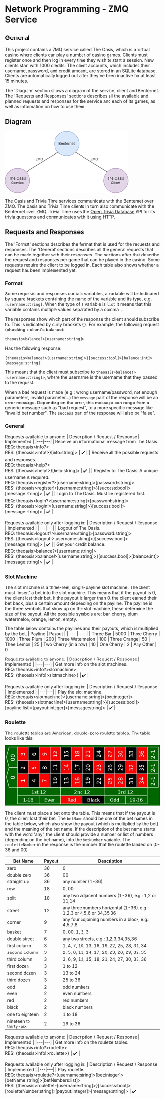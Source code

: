 # Network Programming - ZMQ Service

## General

This project contains a ZMQ service called The Oasis, which is a virtual casino where clients can play a number of casino games. Clients must register once and then log in every time they wish to start a session. New clients start with 1000 credits. The client accounts, which includes their username, password, and credit amount, are stored in an SQLite database. Clients are automatically logged out after they've been inactive for at least 15 minutes.

The 'Diagram' section shows a diagram of the service, client and Benternet. The 'Requests and Responses' sections describes all the available and planned requests and responses for the service and each of its games, as well as information on how to use them.

## Diagram

![Diagram of the Benternet and the Oasis service and client](./diagram.png?raw=true)

The Oasis and Trivia Time services communicate with the Benternet over ZMQ. The Oasis and Trivia Time clients in turn also communicate with the Benternet over ZMQ. Trivia Time uses the [Open Trivia Database](https://opentdb.com/) API for its trivia questions and communicates with it using HTTP.

## Requests and Responses

The 'Format' sections describes the format that is used for the requests and responses. The 'General' sections describes all the general requests that can be made together with their responses. The sections after that describe the request and responses per game that can be played in the casino. Some requests require the client to be logged in. Each table also shows whether a request has been implemented yet.

### Format

Some requests and responses contain variables, a variable will be indicated by square brackets containing the name of the variable and its type, e.g. ``[username:string]``. When the type of a variable is ``list`` it means that this variable contains multiple values separated by a comma ``,``.

The responses show which part of the response the client should subscribe to. This is indicated by curly brackets ``{}``. For example, the following request (checking a client's balance):
```
theoasis>balance?>[username:string]>
```
Has the following response:
```
{theoasis>balance!>[username:string]>}[success:bool]>[balance:int]>[message:string]
```
This means that the client must subscribe to ``theoasis>balance!>[username:string]>``, where the username is the username that they passed to the request.

When a bad request is made (e.g.: wrong username/password, not enough parameters, invalid parameter...) the ``message`` part of the response will be an error message. Depending on the error, this message can range from a generic message such as "bad request", to a more specific message like "invalid bet number". The ``success`` part of the response will also be "false".

### General

Requests available to anyone:
| Description / Request / Response | Implemented |
|---|---|
| Receive an informational message from The Oasis. <br> REQ: theoasis>info?> <br> RES: {theoasis>info!>}[info:string]> | :heavy_check_mark: |
| Receive all the possible requests and responses. <br> REQ: theoasis>help?> <br> RES: {theoasis>help!>}[help:string]> | :heavy_check_mark: |
| Register to The Oasis. A unique username is required. <br> REQ: theoasis>register?>[username:string]>[password:string]> <br> RES: {theoasis>register!>[username:string]>}[success:bool]>[message:string]> | :heavy_check_mark: |
| Login to The Oasis. Must be registered first. <br> REQ: theoasis>login?>[username:string]>[password:string]> <br> RES: {theoasis>login!>[username:string]>}[success:bool]>[message:string]> | :heavy_check_mark: |

Requests available only after logging in:
| Description / Request / Response | Implemented |
|---|---|
| Logout of The Oasis. <br> REQ: theoasis>logout?>[username:string]>[password:string]> <br> RES: {theoasis>logout!>[username:string]>}[success:bool]>[message:string]> | :heavy_check_mark: |
| Get your credit balance. <br> REQ: theoasis>balance?>[username:string]> <br> RES: {theoasis>balance!>[username:string]>}[success:bool]>[balance:int]>[message:string]> | :heavy_check_mark: |

### Slot Machine

The slot machine is a three-reel, single-payline slot machine. The client must 'insert' a bet into the slot machine. This means that if the payout is 0, the client lost their bet. If the payout is larger than 0, the client earned their bet back, plus a certain amount depending on the payline. The payline is the three symbols that show up on the slot machine, these determine the size of the payout. All the possible symbols are: bar, cherry, plum, watermelon, orange, lemon, empty.

The table below contains the paylines and their payouts, which is multiplied by the bet.
| Payline | Payout |
| --- | --- |
| Three Bar                | 5000
| Three Cherry             | 1000
| Three Plum               | 200
| Three Watermelon         | 100
| Three Orange             | 50
| Thee Lemon               | 25
| Two Cherry (in a row)    | 10
| One Cherry               | 2
| Any Other                | 0

Requests available to anyone:
| Description / Request / Response | Implemented |
|---|---|
| Get more info on the slot machines. <br> REQ: theoasis>info?>slotmachine> <br> RES: {theoasis>info!>slotmachine>} | :heavy_check_mark: |

Requests available only after logging in:
| Description / Request / Response | Implemented |
|---|---|
| Play the slot machine. <br> REQ: theoasis>slotmachine?>[username:string]>[bet:integer]> <br> RES: {theoasis>slotmachine!>[username:string]>}[success:bool]>[payline:list<string>]>[payout:integer]>[message:string]> | :heavy_check_mark: |

### Roulette
The roulette tables are American, double-zero roulette tables. The table looks like this:

![American, double-zero roulette table](./roulette_table.PNG?raw=true)

The client must place a bet onto the table. This means that if the payout is 0, the client lost their bet. The ``betName`` should be one of the bet names in the table below, which also show the payout (which is multiplied by the bet) and the meaning of the bet name. If the description of the bet name starts with the word 'any', the client should provide a number or list of numbers (depending on the bet name), into the ``betNumber`` variable. The ``rouletteNumber`` in the response is the number that the roulette landed on (0-36 and 00).

| Bet Name                 | Payout   | Description |
| --- | --- | --- |
| zero                     | 36       | 0
| double zero              | 36       | 00
| straight up              | 36       | any number (1-36)
| row                      | 18       | 0, 00
| split                    | 18       | any two adjacent numbers (1-36), e.g.: 1,2 or 11,14
| street                   | 12       | any three numbers horizontal (1-36), e.g.: 1,2,3 or 4,5,6 or 34,35,36
| corner                   | 9        | any four adjoining numbers in a block, e.g.: 4,5,7,8
| basket                   | 7        | 0, 00, 1, 2, 3
| double street            | 6        | any two streets, e.g.: 1,2,3,34,35,36
| first column             | 3        | 1, 4, 7, 10, 13, 16, 19, 22, 25, 28, 31, 34
| second column            | 3        | 2, 5, 8, 11, 14, 17, 20, 23, 26, 29, 32, 35
| third column             | 3        | 3, 6, 9, 12, 15, 18, 21, 24, 27, 30, 33, 36
| first dozen              | 3        | 1 to 12
| second dozen             | 3        | 13 to 24
| third dozen              | 3        | 25 to 36
| odd                      | 2        | odd numbers
| even                     | 2        | even numbers
| red                      | 2        | red numbers
| black                    | 2        | black numbers
| one to eighteen          | 2        | 1 to 18
| nineteen to thirty-six   | 2        | 19 to 36

Requests available to anyone:
| Description / Request / Response | Implemented |
|---|---|
| Get more info on the roulette tables. <br> REQ: theoasis>info?>roulette> <br> RES: {theoasis>info!>roulette>} | :heavy_check_mark: |

Requests available only after logging in:
| Description / Request / Response | Implemented |
|---|---|
| Play roulette. <br> REQ: theoasis>roulette?>[username:string]>[bet:integer]>[betName:string]>[betNumbers:list<int>]> <br> RES: {theoasis>roulette!>[username:string]>}[success:bool]>[rouletteNumber:string]>[payout:integer]>[message:string]> | :heavy_check_mark: |
